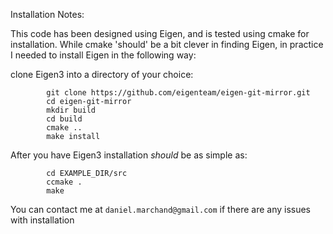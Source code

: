 Installation Notes:

This code has been designed using Eigen, and is tested using cmake for installation. 
While cmake 'should' be a bit clever in finding Eigen, in practice I needed to install
Eigen in the following way:

clone Eigen3 into a directory of your choice:
```
        git clone https://github.com/eigenteam/eigen-git-mirror.git
        cd eigen-git-mirror
        mkdir build
        cd build
        cmake ..
        make install
```

After you have Eigen3 installation *should* be as simple as:
```
        cd EXAMPLE_DIR/src
        ccmake .
        make 
```

You can contact me at ``daniel.marchand@gmail.com`` if there are any issues with installation

